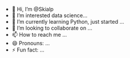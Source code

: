 - 👋 Hi, I’m @Skialp
- 👀 I’m interested data science...
- 🌱 I’m currently learning Python, just started ...
- 💞️ I’m looking to collaborate on ...
- 📫 How to reach me ...
- 😄 Pronouns: ...
- ⚡ Fun fact: ...

<!---
Skialp/Skialp is a ✨ special ✨ repository because its `README.md` (this file) appears on your GitHub profile.
You can click the Preview link to take a look at your changes.
--->
